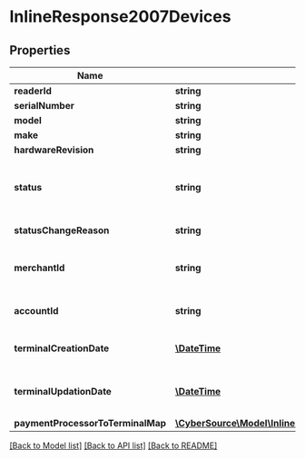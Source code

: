 # InlineResponse2007Devices

## Properties
Name | Type | Description | Notes
------------ | ------------- | ------------- | -------------
**readerId** | **string** |  | [optional] 
**serialNumber** | **string** |  | [optional] 
**model** | **string** |  | [optional] 
**make** | **string** |  | [optional] 
**hardwareRevision** | **string** |  | [optional] 
**status** | **string** | Status of the device. Possible Values:   - &#39;ACTIVE&#39;   - &#39;INACTIVE&#39; | [optional] 
**statusChangeReason** | **string** | Reason for change in status. | [optional] 
**merchantId** | **string** | ID of the merchant to whom this device is assigned. | [optional] 
**accountId** | **string** | ID of the account to whom the device assigned. | [optional] 
**terminalCreationDate** | [**\DateTime**](\DateTime.md) | Timestamp in which the device was created. | [optional] 
**terminalUpdationDate** | [**\DateTime**](\DateTime.md) | Timestamp in which the device was updated/modified. | [optional] 
**paymentProcessorToTerminalMap** | [**\CyberSource\Model\InlineResponse2007PaymentProcessorToTerminalMap**](InlineResponse2007PaymentProcessorToTerminalMap.md) |  | [optional] 

[[Back to Model list]](../README.md#documentation-for-models) [[Back to API list]](../README.md#documentation-for-api-endpoints) [[Back to README]](../README.md)


